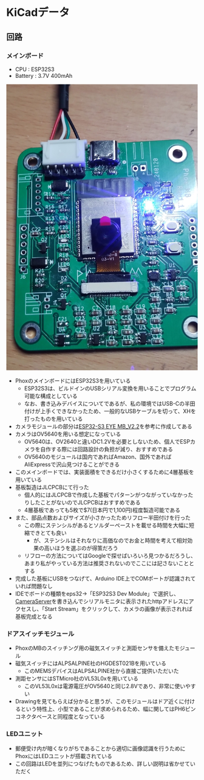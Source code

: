 # KiCadデータ

## 回路

### メインボード
- CPU : ESP32S3
- Battery : 3.7V 400mAh

![Phox-MB](image/MB.jpg)
- PhoxのメインボードにはESP32S3を用いている
  - ESP32S3は、ビルドインのUSBシリアル変換を用いることでプログラム可能な構成としている
  - なお、書き込みデバイスについてであるが、私の環境ではUSB-Cの半田付けが上手くできなかったため、一般的なUSBケーブルを切って、XHを打ったものを用いている
- カメラモジュールの部分は[ESP32-S3 EYE MB_V2.2](https://dl.espressif.com/dl/schematics/SCH_ESP32-S3-EYE-MB_20211201_V2.2.pdf)を参考に作成してある
- カメラはOV5640を用いる想定になっている
  - OV5640は、OV2640と違いDC1.2Vを必要としないため、個人でESPカメラを自作する際には回路設計の負担が減り、おすすめである
  - OV5640のモジュールは国内であればAmazon、国外であればAliExpressで沢山見つけることができる
- このメインボードでは、実装面積をできるだけ小さくするために4層基板を用いている
- 基板製造はJLCPCBにて行った
  - 個人的にはJLCPCBで作成した基板でパターンがつながっていなかったりしたことがないのでJLCPCBはおすすめである
  - 4層基板であっても5枚で$7(日本円で1,100円)程度製造可能である
- また、部品点数およびサイズが小さかったためリフロー半田付けを行った
  - この際にステンシルがあるとソルダーペーストを載せる時間を大幅に短縮できとても良い
    - が、ステンシルはそれなりに高価なのでお金と時間を考えて相対効果の高いほうを選ぶのが得策だろう
  - リフローの方法についてはGoogleで探せばいろいろ見つかるだろうし、あまり私がやっている方法は推奨されないのでここには記さないこととする
- 完成した基板にUSBをつなげて、Arduino IDE上でCOMポートが認識されていれば問題なし
- IDEでボードの種類をeps32->「ESP32S3 Dev Module」で選択し、[CameraServer](CameraWebServer_Phox_version)を書き込んでシリアルモニタに表示されたhttpアドレスにアクセスし、「Start Stream」をクリックして、カメラの画像が表示されれば基板完成となる

### ドアスイッチモジュール
- PhoxのMBのスイッチング用の磁気スイッチと測距センサを備えたモジュール
- 磁気スイッチにはALPSALPINE社のHGDEST021Bを用いている
  - このMEMSデバイスはALPSALPINE社から直接ご提供いただいた
- 測距センサにはSTMicro社のVL53L0xを用いている
  - このVL53L0xは電源電圧がOV5640と同じ2.8Vであり、非常に使いやすい
- Drawingを見てもらえば分かると思うが、このモジュールはドア近くに付けるという特性上、小型であることが求められるため、幅に関してはPH6ピンコネクタベースと同程度となっている

### LEDユニット
- 郵便受け内が暗くなりがちであることから適切に画像認識を行うためにPhoxにはLEDユニットが搭載されている
- この回路はLEDを並列につなげたものであるため、詳しい説明は省かせていただく
